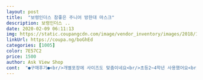 ```yaml
---
layout: post 
title:  "보령인더스 참좋은 주니어 방한대 마스크" 
description: 보령인더스 ..
date: 2020-02-09 06:11:13 
img: https://static.coupangcdn.com/image/vendor_inventory/images/2018/12/19/11/0/dd136348-492c-48f3-aa34-5c4adfa931c9.jpg 
linkUrl: https://coupa.ng/boGhEd 
categories: [1005] 
color: 7E57C2 
price: 1500 
author: Ask View Shop 
cont:  "●구매후기●<br/>개별포장에 사이즈도 맞춤이네요<br/>초등2~4학년 사용했어요<br/>초등저학년쓰기 딱 좋아요<br/>" 
---
```

